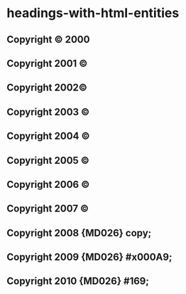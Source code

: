 # headings-with-html-entities

<!-- markdownlint-disable heading-style -->

## Copyright &copy; 2000

## Copyright 2001 &copy;

## Copyright 2002&copy;

## Copyright 2003 &COPY;

## Copyright 2004 &#x000A9;

## Copyright 2005 &#169;

## Copyright 2006 &#169; ##

Copyright 2007 &copy;
---------------------

## Copyright 2008 {MD026} copy;

## Copyright 2009 {MD026} #x000A9;

## Copyright 2010 {MD026} #169;
